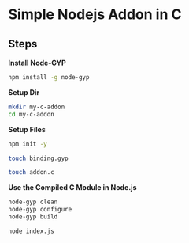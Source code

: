 # Simple Nodejs Addon in C

## Steps

**Install Node-GYP**

```bash
npm install -g node-gyp
```

**Setup Dir**

```bash
mkdir my-c-addon
cd my-c-addon
```

**Setup Files**

```bash
npm init -y

touch binding.gyp

touch addon.c
```

**Use the Compiled C Module in Node.js**

```bash
node-gyp clean
node-gyp configure
node-gyp build

node index.js
```

